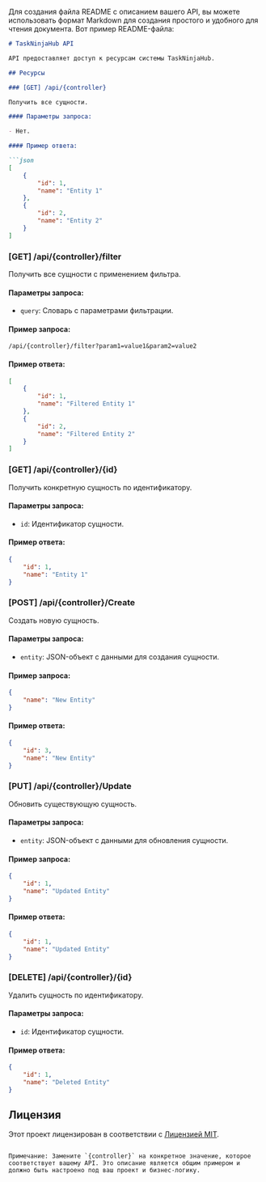 Для создания файла README с описанием вашего API, вы можете использовать формат Markdown для создания простого и удобного для чтения документа. Вот пример README-файла:

```markdown
# TaskNinjaHub API

API предоставляет доступ к ресурсам системы TaskNinjaHub.

## Ресурсы

### [GET] /api/{controller}

Получить все сущности.

#### Параметры запроса:

- Нет.

#### Пример ответа:

```json
[
    {
        "id": 1,
        "name": "Entity 1"
    },
    {
        "id": 2,
        "name": "Entity 2"
    }
]
```

### [GET] /api/{controller}/filter

Получить все сущности с применением фильтра.

#### Параметры запроса:

- `query`: Словарь с параметрами фильтрации.

#### Пример запроса:

```
/api/{controller}/filter?param1=value1&param2=value2
```

#### Пример ответа:

```json
[
    {
        "id": 1,
        "name": "Filtered Entity 1"
    },
    {
        "id": 2,
        "name": "Filtered Entity 2"
    }
]
```

### [GET] /api/{controller}/{id}

Получить конкретную сущность по идентификатору.

#### Параметры запроса:

- `id`: Идентификатор сущности.

#### Пример ответа:

```json
{
    "id": 1,
    "name": "Entity 1"
}
```

### [POST] /api/{controller}/Create

Создать новую сущность.

#### Параметры запроса:

- `entity`: JSON-объект с данными для создания сущности.

#### Пример запроса:

```json
{
    "name": "New Entity"
}
```

#### Пример ответа:

```json
{
    "id": 3,
    "name": "New Entity"
}
```

### [PUT] /api/{controller}/Update

Обновить существующую сущность.

#### Параметры запроса:

- `entity`: JSON-объект с данными для обновления сущности.

#### Пример запроса:

```json
{
    "id": 1,
    "name": "Updated Entity"
}
```

#### Пример ответа:

```json
{
    "id": 1,
    "name": "Updated Entity"
}
```

### [DELETE] /api/{controller}/{id}

Удалить сущность по идентификатору.

#### Параметры запроса:

- `id`: Идентификатор сущности.

#### Пример ответа:

```json
{
    "id": 1,
    "name": "Deleted Entity"
}
```

## Лицензия

Этот проект лицензирован в соответствии с [Лицензией MIT](LICENSE).
```

Примечание: Замените `{controller}` на конкретное значение, которое соответствует вашему API. Это описание является общим примером и должно быть настроено под ваш проект и бизнес-логику.
